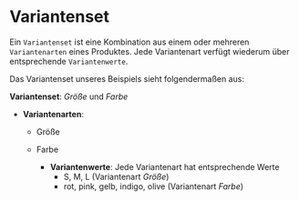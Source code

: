 # Variantenset


Ein ```Variantenset``` ist eine Kombination aus einem oder mehreren ```Variantenarten``` eines Produktes. Jede Variantenart verfügt wiederum über entsprechende ```Variantenwerte```.

Das Variantenset unseres Beispiels sieht folgendermaßen aus:

**Variantenset**: *Größe* und *Farbe*
    
* **Variantenarten**:
  * Größe
  * Farbe
    
    * **Variantenwerte**: Jede Variantenart hat entsprechende Werte
      * S, M, L (Variantenart *Größe*)
      * rot, pink, gelb, indigo, olive (Variantenart *Farbe*)





    

